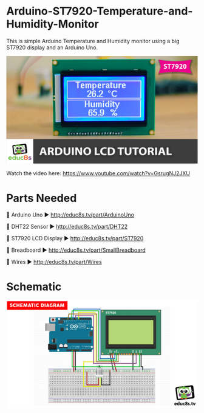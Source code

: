 # Arduino-ST7920-Temperature-and-Humidity-Monitor
This is simple Arduino Temperature and Humidity monitor using a big ST7920 display and an Arduino Uno. 

<p align="center">
  <img src="preview.jpg" alt="Running Sketch" width="640">
</p>

Watch the video here: https://www.youtube.com/watch?v=GsrugNJ2JXU

# Parts Needed
🛒 Arduino Uno ▶ http://educ8s.tv/part/ArduinoUno

🛒 DHT22 Sensor ▶ http://educ8s.tv/part/DHT22

🛒 ST7920 LCD Display ▶ http://educ8s.tv/part/ST7920

🛒 Breadboard ▶ http://educ8s.tv/part/SmallBreadboard

🛒 Wires ▶ http://educ8s.tv/part/Wires

# Schematic

<p align="center">
  <img src="SchematicST7920.png" alt="Schematic Diagram" width="640">
</p>

